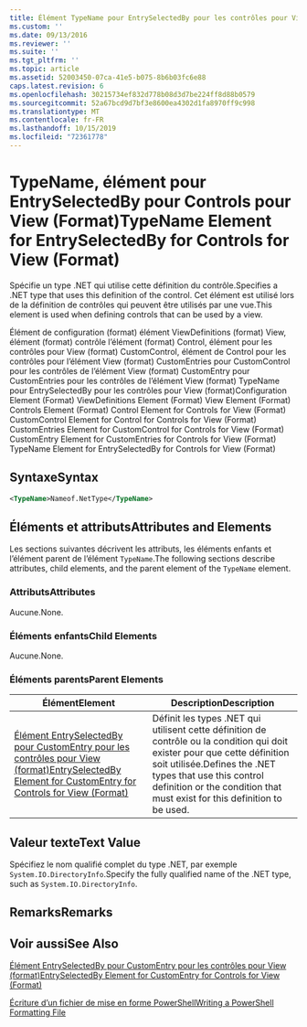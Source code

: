 ```yaml
---
title: Élément TypeName pour EntrySelectedBy pour les contrôles pour View (format) | Microsoft Docs
ms.custom: ''
ms.date: 09/13/2016
ms.reviewer: ''
ms.suite: ''
ms.tgt_pltfrm: ''
ms.topic: article
ms.assetid: 52003450-07ca-41e5-b075-8b6b03fc6e88
caps.latest.revision: 6
ms.openlocfilehash: 30215734ef832d778b08d3d7be224ff8d88b0579
ms.sourcegitcommit: 52a67bcd9d7bf3e8600ea4302d1fa8970ff9c998
ms.translationtype: MT
ms.contentlocale: fr-FR
ms.lasthandoff: 10/15/2019
ms.locfileid: "72361778"
---
```

# <a name="typename-element-for-entryselectedby-for-controls-for-view-format"></a><span data-ttu-id="5d429-102">TypeName, élément pour EntrySelectedBy pour Controls pour View (Format)</span><span class="sxs-lookup"><span data-stu-id="5d429-102">TypeName Element for EntrySelectedBy for Controls for View (Format)</span></span>

<span data-ttu-id="5d429-103">Spécifie un type .NET qui utilise cette définition du contrôle.</span><span class="sxs-lookup"><span data-stu-id="5d429-103">Specifies a .NET type that uses this definition of the control.</span></span> <span data-ttu-id="5d429-104">Cet élément est utilisé lors de la définition de contrôles qui peuvent être utilisés par une vue.</span><span class="sxs-lookup"><span data-stu-id="5d429-104">This element is used when defining controls that can be used by a view.</span></span>

<span data-ttu-id="5d429-105">Élément de configuration (format) élément ViewDefinitions (format) View, élément (format) contrôle l’élément (format) Control, élément pour les contrôles pour View (format) CustomControl, élément de Control pour les contrôles pour l’élément View (format) CustomEntries pour CustomControl pour les contrôles de l’élément View (format) CustomEntry pour CustomEntries pour les contrôles de l’élément View (format) TypeName pour EntrySelectedBy pour les contrôles pour View (format)</span><span class="sxs-lookup"><span data-stu-id="5d429-105">Configuration Element (Format) ViewDefinitions Element (Format) View Element (Format) Controls Element (Format) Control Element for Controls for View (Format) CustomControl Element for Control for Controls for View (Format) CustomEntries Element for CustomControl for Controls for View (Format) CustomEntry Element for CustomEntries for Controls for View (Format) TypeName Element for EntrySelectedBy for Controls for View (Format)</span></span>

## <a name="syntax"></a><span data-ttu-id="5d429-106">Syntaxe</span><span class="sxs-lookup"><span data-stu-id="5d429-106">Syntax</span></span>

```xml
<TypeName>Nameof.NetType</TypeName>

```

## <a name="attributes-and-elements"></a><span data-ttu-id="5d429-107">Éléments et attributs</span><span class="sxs-lookup"><span data-stu-id="5d429-107">Attributes and Elements</span></span>

<span data-ttu-id="5d429-108">Les sections suivantes décrivent les attributs, les éléments enfants et l’élément parent de l’élément `TypeName`.</span><span class="sxs-lookup"><span data-stu-id="5d429-108">The following sections describe attributes, child elements, and the parent element of the `TypeName` element.</span></span>

### <a name="attributes"></a><span data-ttu-id="5d429-109">Attributs</span><span class="sxs-lookup"><span data-stu-id="5d429-109">Attributes</span></span>

<span data-ttu-id="5d429-110">Aucune.</span><span class="sxs-lookup"><span data-stu-id="5d429-110">None.</span></span>

### <a name="child-elements"></a><span data-ttu-id="5d429-111">Éléments enfants</span><span class="sxs-lookup"><span data-stu-id="5d429-111">Child Elements</span></span>

<span data-ttu-id="5d429-112">Aucune.</span><span class="sxs-lookup"><span data-stu-id="5d429-112">None.</span></span>

### <a name="parent-elements"></a><span data-ttu-id="5d429-113">Éléments parents</span><span class="sxs-lookup"><span data-stu-id="5d429-113">Parent Elements</span></span>

|<span data-ttu-id="5d429-114">Élément</span><span class="sxs-lookup"><span data-stu-id="5d429-114">Element</span></span>|<span data-ttu-id="5d429-115">Description</span><span class="sxs-lookup"><span data-stu-id="5d429-115">Description</span></span>|
|-------------|-----------------|
|[<span data-ttu-id="5d429-116">Élément EntrySelectedBy pour CustomEntry pour les contrôles pour View (format)</span><span class="sxs-lookup"><span data-stu-id="5d429-116">EntrySelectedBy Element for CustomEntry for Controls for View (Format)</span></span>](./entryselectedby-element-for-customentry-for-controls-for-view-format.md)|<span data-ttu-id="5d429-117">Définit les types .NET qui utilisent cette définition de contrôle ou la condition qui doit exister pour que cette définition soit utilisée.</span><span class="sxs-lookup"><span data-stu-id="5d429-117">Defines the .NET types that use this control definition or the condition that must exist for this definition to be used.</span></span>|

## <a name="text-value"></a><span data-ttu-id="5d429-118">Valeur texte</span><span class="sxs-lookup"><span data-stu-id="5d429-118">Text Value</span></span>

<span data-ttu-id="5d429-119">Spécifiez le nom qualifié complet du type .NET, par exemple `System.IO.DirectoryInfo`.</span><span class="sxs-lookup"><span data-stu-id="5d429-119">Specify the fully qualified name of the .NET type, such as `System.IO.DirectoryInfo`.</span></span>

## <a name="remarks"></a><span data-ttu-id="5d429-120">Remarks</span><span class="sxs-lookup"><span data-stu-id="5d429-120">Remarks</span></span>

## <a name="see-also"></a><span data-ttu-id="5d429-121">Voir aussi</span><span class="sxs-lookup"><span data-stu-id="5d429-121">See Also</span></span>

[<span data-ttu-id="5d429-122">Élément EntrySelectedBy pour CustomEntry pour les contrôles pour View (format)</span><span class="sxs-lookup"><span data-stu-id="5d429-122">EntrySelectedBy Element for CustomEntry for Controls for View (Format)</span></span>](./entryselectedby-element-for-customentry-for-controls-for-view-format.md)

[<span data-ttu-id="5d429-123">Écriture d’un fichier de mise en forme PowerShell</span><span class="sxs-lookup"><span data-stu-id="5d429-123">Writing a PowerShell Formatting File</span></span>](./writing-a-powershell-formatting-file.md)
